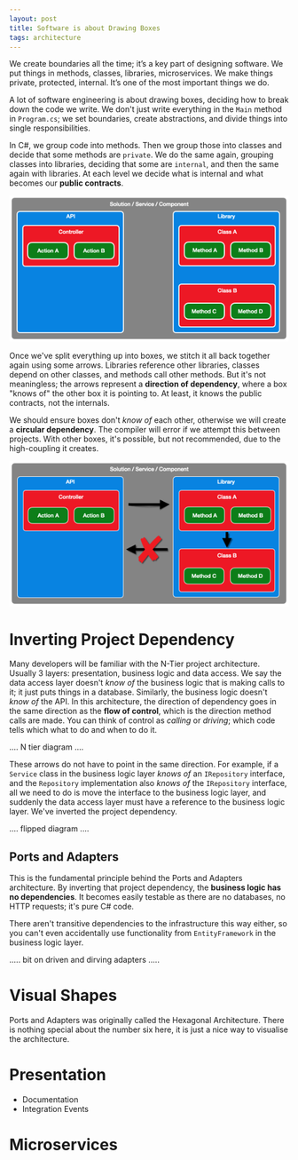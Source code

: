 ```yaml
---
layout: post
title: Software is about Drawing Boxes
tags: architecture
---
```


We create boundaries all the time; it’s a key part of designing software. We put things in methods, classes, libraries, microservices. We make things private, protected, internal. It’s one of the most important things we do.

A lot of software engineering is about drawing boxes, deciding how to break down the code we write. We don't just write everything in the `Main` method in `Program.cs`; we set boundaries, create abstractions, and divide things into single responsibilities.

In C#, we group code into methods. Then we group those into classes and decide that some methods are `private`. We do the same again, grouping classes into libraries, deciding that some are `internal`, and then the same again with libraries. At each level we decide what is internal and what becomes our **public contracts**.

![Boxes and Arrows](/images/diagrams/boxes-no-arrows.png)

Once we've split everything up into boxes, we stitch it all back together again using some arrows. Libraries reference other libraries, classes depend on other classes, and methods call other methods. But it's not meaningless; the arrows represent a **direction of dependency**, where a box "knows of" the other box it is pointing to. At least, it knows the public contracts, not the internals.

We should ensure boxes don't *know of* each other, otherwise we will create a **circular dependency**. The compiler will error if we attempt this between projects. With other boxes, it's possible, but not recommended, due to the high-coupling it creates.

![Boxes and Arrows](/images/diagrams/boxes-and-arrows.png)

# Inverting Project Dependency

Many developers will be familiar with the N-Tier project architecture. Usually 3 layers: presentation, business logic and data access. We say the data access layer doesn't *know of* the business logic that is making calls to it; it just puts things in a database. Similarly, the business logic doesn't *know of* the API. In this architecture, the direction of dependency goes in the same direction as the **flow of control**, which is the direction method calls are made. You can think of control as *calling* or *driving*; which code tells which what to do and when to do it.

.... N tier diagram ....

These arrows do not have to point in the same direction. For example, if a `Service` class in the business logic layer *knows of* an `IRepository` interface, and the `Repository` implementation also *knows of* the `IRepository` interface, all we need to do is move the interface to the business logic layer, and suddenly the data access layer must have a reference to the business logic layer. We've inverted the project dependency.

.... flipped diagram ....

## Ports and Adapters

This is the fundamental principle behind the Ports and Adapters architecture. By inverting that project dependency, the **business logic has no dependencies**. It becomes easily testable as there are no databases, no HTTP requests; it's pure C# code.

There aren't transitive dependencies to the infrastructure this way either, so you can't even accidentally use functionality from `EntityFramework` in the business logic layer.

..... bit on driven and dirving adapters .....


# Visual Shapes

Ports and Adapters was originally called the Hexagonal Architecture. There is nothing special about the number six here, it is just a nice way to visualise the architecture.

# Presentation

- Documentation
- Integration Events

# Microservices

